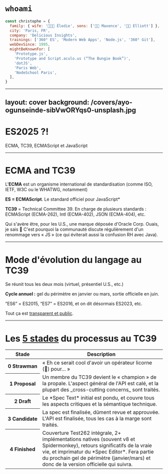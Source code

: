 # `whoami`

```js
const christophe = {
  family: { wife: '👩🏻‍🦰 Élodie', sons: ['👦🏻 Maxence', '👦🏻 Elliott'] },
  city: 'Paris, FR',
  company: 'Delicious Insights',
  trainings: ['360° ES', 'Modern Web Apps', 'Node.js', '360° Git'],
  webDevSince: 1995,
  mightBeKnownFor: [
    'Prototype.js',
    'Prototype and Script.aculo.us (“The Bungie Book”)',
    'dotJS',
    'Paris Web',
    'NodeSchool Paris',
  ],
}
```

---
layout: cover
background: /covers/ayo-ogunseinde-sibVwORYqs0-unsplash.jpg
---

# ES2025 ?!

ECMA, TC39, ECMAScript et JavaScript

---

# ECMA and TC39

L'**ECMA** est un organisme international de standardisation
(comme ISO, IETF, W3C ou le WHATWG, notamment)

**ES = ECMAScript**. Le standard officiel pour JavaScript\*

**TC39** = Technical Committee 39. En charge de plusieurs standards :
ECMAScript (ECMA-262), Intl (ECMA-402), JSON (ECMA-404), etc.

<Footnote>

Qui s'avère être, pour les U.S., une marque déposée d'Oracle Corp. Ouais, je sais 🤢
C'est pourquoi la communauté discute régulièrement d'un renommage vers « JS » (ce qui éviterait aussi la confusion RH avec Java).

</Footnote>

---

# Mode d'évolution du langage au TC39

Se réunit tous les deux mois (virtuel, présentiel U.S., etc.)

**Cycle annuel :** gel du périmètre en janvier ou mars, sortie officielle en juin.

“ES6” = ES2015, “ES7” = ES2016, et on dit désormais ES2023, etc.

Tout ça est [transparent et public](https://github.com/tc39).

---

# Les [**5 stades**](https://tc39.github.io/process-document/) du processus au TC39

<table>
  <thead>
    <tr>
      <th>Stade</th>
      <th>Description</th>
    </tr>
  </thead>
  <tbody>
    <tr v-click>
      <th><strong>0 Strawman</strong></th>
      <td>« Eh ce serait cool d'avoir un opérateur licorne (🦄) pour… »</td>
    </tr>
    <tr v-click>
      <th><strong>1 Proposal</strong></th>
      <td>Un membre du TC39 devient le « champion » de la propale.  L'aspect général de l'API est calé, et la plupart des _cross-cutting concerns_ sont traités.</td>
    </tr>
    <tr v-click>
      <th><strong>2 Draft</strong></th>
      <td>Le *Spec Text* initial est pondu, et couvre tous les aspects critiques et la sémantique technique.</td>
    </tr>
    <tr v-click>
      <th><strong>3 Candidate</strong></th>
      <td>La spec est finalisée, dûment revue et approuvée. L'API est finalisée, tous les cas à la marge sont traités.</td>
    </tr>
    <tr v-click>
      <th><strong>4 Finished</strong></th>
      <td>Couverture Test262 intégrale, 2+ implémentations natives (souvent v8 et Spidermonkey), retours significatifs de la vraie vie, et imprimatur du *Spec Editor*.  Fera partie du prochain gel de périmètre (janvier/mars) et donc de la version officielle qui suivra.</td>
    </tr>
  </tbody>
</table>

